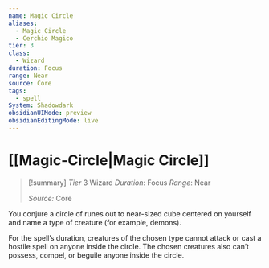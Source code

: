 ```yaml
---
name: Magic Circle
aliases:
  - Magic Circle
  - Cerchio Magico
tier: 3
class:
  - Wizard
duration: Focus
range: Near
source: Core
tags:
  - spell
System: Shadowdark
obsidianUIMode: preview
obsidianEditingMode: live
---
```

# [[Magic-Circle|Magic Circle]]

>[!summary]
> *Tier* 3
> Wizard
> *Duration*: Focus
> *Range*: Near
> 
> *Source:* Core

You conjure a circle of runes out to near-sized cube centered on yourself and name a type of creature (for example, demons). 

For the spell’s duration, creatures of the chosen type cannot attack or cast a hostile spell on anyone inside the circle. The chosen creatures also can’t possess, compel, or beguile anyone inside the circle.



